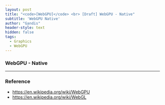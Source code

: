 ```yaml
---
layout: post
title: "<code>[WebGPU]</code> <br> [Draft] WebGPU - Native"
subtitle: 'WebGPU Native'
author: "Gandis"
header-style: text
hidden: false
tags:
  - Graphics
  - WebGPU
---
```


### **WebGPU - Native**


---

### **Reference**
 - https://en.wikipedia.org/wiki/WebGPU
 - https://en.wikipedia.org/wiki/WebGL
